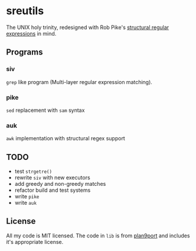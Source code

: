 # sreutils

The UNIX holy trinity, redesigned with Rob Pike's
[structural regular expressions](http://doc.cat-v.org/bell_labs/structural_regexps/)
in mind.

## Programs

### siv

`grep` like program (Multi-layer regular expression matching).

### pike

`sed` replacement with `sam` syntax

### auk

`awk` implementation with structural regex support

## TODO

- test `strgetre()`
- rewrite `siv` with new executors
- add greedy and non-greedy matches
- refactor build and test systems
- write `pike`
- write `auk`

## License

All my code is MIT licensed. The code in `lib` is from
[plan9port](https://9fans.github.io/plan9port/unix)
and includes it's appropriate license.
